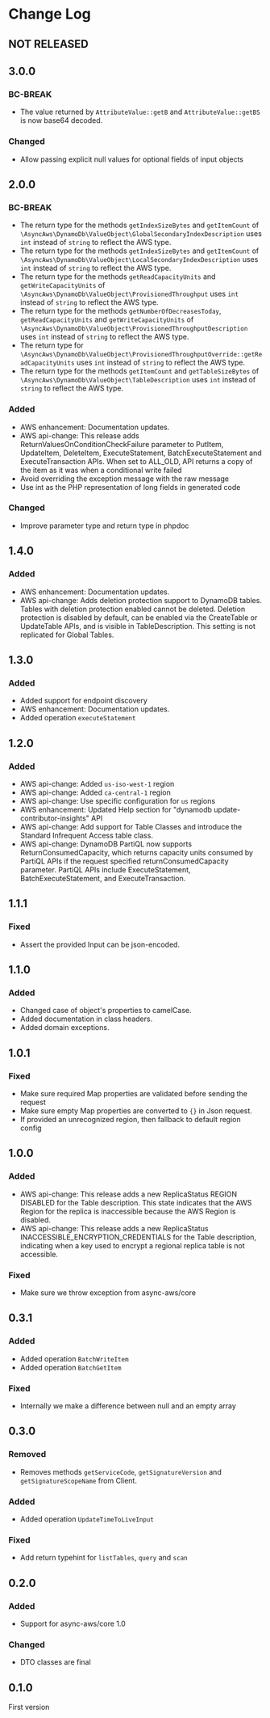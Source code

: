 # Change Log

## NOT RELEASED

## 3.0.0

### BC-BREAK

- The value returned by `AttributeValue::getB` and `AttributeValue::getBS` is now base64 decoded.

### Changed

- Allow passing explicit null values for optional fields of input objects

## 2.0.0

### BC-BREAK

- The return type for the methods `getIndexSizeBytes` and `getItemCount` of `\AsyncAws\DynamoDb\ValueObject\GlobalSecondaryIndexDescription` uses `int` instead of `string` to reflect the AWS type.
- The return type for the methods `getIndexSizeBytes` and `getItemCount` of `\AsyncAws\DynamoDb\ValueObject\LocalSecondaryIndexDescription` uses `int` instead of `string` to reflect the AWS type.
- The return type for the methods `getReadCapacityUnits` and `getWriteCapacityUnits` of `\AsyncAws\DynamoDb\ValueObject\ProvisionedThroughput` uses `int` instead of `string` to reflect the AWS type.
- The return type for the methods `getNumberOfDecreasesToday`, `getReadCapacityUnits` and `getWriteCapacityUnits` of `\AsyncAws\DynamoDb\ValueObject\ProvisionedThroughputDescription` uses `int` instead of `string` to reflect the AWS type.
- The return type for `\AsyncAws\DynamoDb\ValueObject\ProvisionedThroughputOverride::getReadCapacityUnits` uses `int` instead of `string` to reflect the AWS type.
- The return type for the methods `getItemCount` and `getTableSizeBytes` of `\AsyncAws\DynamoDb\ValueObject\TableDescription` uses `int` instead of `string` to reflect the AWS type.

### Added

- AWS enhancement: Documentation updates.
- AWS api-change: This release adds ReturnValuesOnConditionCheckFailure parameter to PutItem, UpdateItem, DeleteItem, ExecuteStatement, BatchExecuteStatement and ExecuteTransaction APIs. When set to ALL_OLD, API returns a copy of the item as it was when a conditional write failed
- Avoid overriding the exception message with the raw message
- Use int as the PHP representation of long fields in generated code

### Changed

- Improve parameter type and return type in phpdoc

## 1.4.0

### Added

- AWS enhancement: Documentation updates.
- AWS api-change: Adds deletion protection support to DynamoDB tables. Tables with deletion protection enabled cannot be deleted. Deletion protection is disabled by default, can be enabled via the CreateTable or UpdateTable APIs, and is visible in TableDescription. This setting is not replicated for Global Tables.

## 1.3.0

### Added

- Added support for endpoint discovery
- AWS enhancement: Documentation updates.
- Added operation `executeStatement`

## 1.2.0

### Added

- AWS api-change: Added `us-iso-west-1` region
- AWS api-change: Added `ca-central-1` region
- AWS api-change: Use specific configuration for `us` regions
- AWS enhancement: Updated Help section for "dynamodb update-contributor-insights" API
- AWS api-change: Add support for Table Classes and introduce the Standard Infrequent Access table class.
- AWS api-change: DynamoDB PartiQL now supports ReturnConsumedCapacity, which returns capacity units consumed by PartiQL APIs if the request specified returnConsumedCapacity parameter. PartiQL APIs include ExecuteStatement, BatchExecuteStatement, and ExecuteTransaction.

## 1.1.1

### Fixed

- Assert the provided Input can be json-encoded.

## 1.1.0

### Added

- Changed case of object's properties to camelCase.
- Added documentation in class headers.
- Added domain exceptions.

## 1.0.1

### Fixed

- Make sure required Map properties are validated before sending the request
- Make sure empty Map properties are converted to `{}` in Json request.
- If provided an unrecognized region, then fallback to default region config

## 1.0.0

### Added

- AWS api-change: This release adds a new ReplicaStatus REGION DISABLED for the Table description. This state indicates that the AWS Region for the replica is inaccessible because the AWS Region is disabled.
- AWS api-change: This release adds a new ReplicaStatus INACCESSIBLE_ENCRYPTION_CREDENTIALS for the Table description, indicating when a key used to encrypt a regional replica table is not accessible.

### Fixed

- Make sure we throw exception from async-aws/core

## 0.3.1

### Added

- Added operation `BatchWriteItem`
- Added operation `BatchGetItem`

### Fixed

- Internally we make a difference between null and an empty array

## 0.3.0

### Removed

- Removes methods `getServiceCode`, `getSignatureVersion` and `getSignatureScopeName` from Client.

### Added

- Added operation `UpdateTimeToLiveInput`

### Fixed

- Add return typehint for `listTables`, `query` and `scan`

## 0.2.0

### Added

- Support for async-aws/core 1.0

### Changed

- DTO classes are final

## 0.1.0

First version
